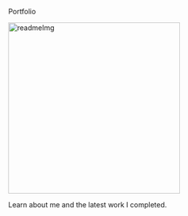 Portfolio



<img width="346" alt="readmeImg" src="https://user-images.githubusercontent.com/97273058/164944116-4d4197db-384a-4b33-a937-2bfb28552c06.png">


Learn about me and the latest work I completed.
